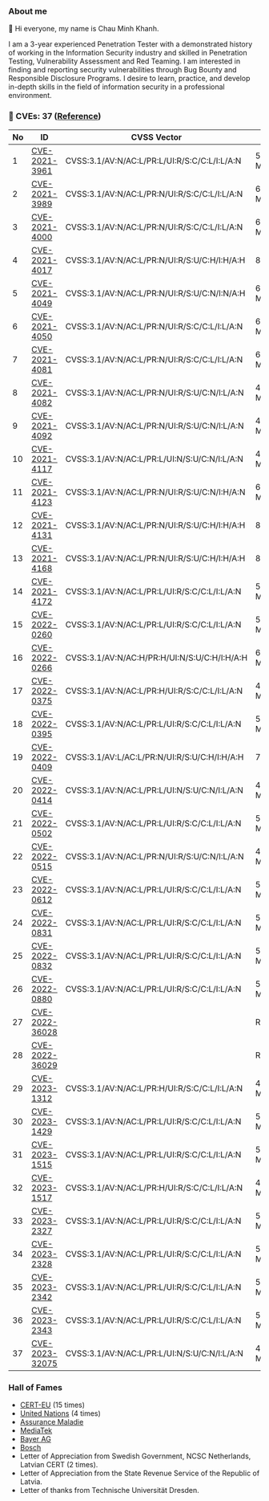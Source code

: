 ### About me
👋 Hi everyone, my name is Chau Minh Khanh.  

I am a 3-year experienced Penetration Tester with a demonstrated history of working in the Information Security industry and skilled in Penetration Testing, Vulnerability Assessment and Red Teaming. I am interested in finding and reporting security vulnerabilities through Bug Bounty and Responsible Disclosure Programs. I desire to learn, practice, and develop in-depth skills in the field of information security in a professional environment.

### 🔎 CVEs: 37 ([Reference](https://huntr.com/users/khanhchauminh/))
|No|ID|CVSS Vector|Score|
|---|---|---|---|
|1|[CVE-2021-3961](https://nvd.nist.gov/vuln/detail/CVE-2021-3961)|CVSS:3.1/AV:N/AC:L/PR:L/UI:R/S:C/C:L/I:L/A:N|5.4 MEDIUM|
|2|[CVE-2021-3989](https://nvd.nist.gov/vuln/detail/CVE-2021-3989)|CVSS:3.1/AV:N/AC:L/PR:N/UI:R/S:C/C:L/I:L/A:N|6.1 MEDIUM|
|3|[CVE-2021-4000](https://nvd.nist.gov/vuln/detail/CVE-2021-4000)|CVSS:3.1/AV:N/AC:L/PR:N/UI:R/S:C/C:L/I:L/A:N|6.1 MEDIUM|
|4|[CVE-2021-4017](https://nvd.nist.gov/vuln/detail/CVE-2021-4017)|CVSS:3.1/AV:N/AC:L/PR:N/UI:R/S:U/C:H/I:H/A:H|8.8 HIGH|
|5|[CVE-2021-4049](https://nvd.nist.gov/vuln/detail/CVE-2021-4049)|CVSS:3.1/AV:N/AC:L/PR:N/UI:R/S:U/C:N/I:N/A:H|6.5 MEDIUM|
|6|[CVE-2021-4050](https://nvd.nist.gov/vuln/detail/CVE-2021-4050)|CVSS:3.1/AV:N/AC:L/PR:N/UI:R/S:C/C:L/I:L/A:N|6.1 MEDIUM|
|7|[CVE-2021-4081](https://nvd.nist.gov/vuln/detail/CVE-2021-4081)|CVSS:3.1/AV:N/AC:L/PR:N/UI:R/S:C/C:L/I:L/A:N|6.1 MEDIUM|
|8|[CVE-2021-4082](https://nvd.nist.gov/vuln/detail/CVE-2021-4082)|CVSS:3.1/AV:N/AC:L/PR:N/UI:R/S:U/C:N/I:L/A:N|4.3 MEDIUM|
|9|[CVE-2021-4092](https://nvd.nist.gov/vuln/detail/CVE-2021-4092)|CVSS:3.1/AV:N/AC:L/PR:N/UI:R/S:U/C:N/I:L/A:N|4.3 MEDIUM|
|10|[CVE-2021-4117](https://nvd.nist.gov/vuln/detail/CVE-2021-4117)|CVSS:3.1/AV:N/AC:L/PR:L/UI:N/S:U/C:N/I:L/A:N|4.3 MEDIUM|
|11|[CVE-2021-4123](https://nvd.nist.gov/vuln/detail/CVE-2021-4123)|CVSS:3.1/AV:N/AC:L/PR:N/UI:R/S:U/C:N/I:H/A:N|6.5 MEDIUM|
|12|[CVE-2021-4131](https://nvd.nist.gov/vuln/detail/CVE-2021-4131)|CVSS:3.1/AV:N/AC:L/PR:N/UI:R/S:U/C:H/I:H/A:H|8.8 HIGH|
|13|[CVE-2021-4168](https://nvd.nist.gov/vuln/detail/CVE-2021-4168)|CVSS:3.1/AV:N/AC:L/PR:N/UI:R/S:U/C:H/I:H/A:H|8.8 HIGH|
|14|[CVE-2021-4172](https://nvd.nist.gov/vuln/detail/CVE-2021-4172)|CVSS:3.1/AV:N/AC:L/PR:L/UI:R/S:C/C:L/I:L/A:N|5.4 MEDIUM|
|15|[CVE-2022-0260](https://nvd.nist.gov/vuln/detail/CVE-2022-0260)|CVSS:3.1/AV:N/AC:L/PR:L/UI:R/S:C/C:L/I:L/A:N|5.4 MEDIUM|
|16|[CVE-2022-0266](https://nvd.nist.gov/vuln/detail/CVE-2022-0266)|CVSS:3.1/AV:N/AC:H/PR:H/UI:N/S:U/C:H/I:H/A:H|6.6 MEDIUM|
|17|[CVE-2022-0375](https://nvd.nist.gov/vuln/detail/CVE-2022-0375)|CVSS:3.1/AV:N/AC:L/PR:H/UI:R/S:C/C:L/I:L/A:N|4.8 MEDIUM|
|18|[CVE-2022-0395](https://nvd.nist.gov/vuln/detail/CVE-2022-0395)|CVSS:3.1/AV:N/AC:L/PR:L/UI:R/S:C/C:L/I:L/A:N|5.4 MEDIUM|
|19|[CVE-2022-0409](https://nvd.nist.gov/vuln/detail/CVE-2022-0409)|CVSS:3.1/AV:L/AC:L/PR:N/UI:R/S:U/C:H/I:H/A:H|7.8 HIGH|
|20|[CVE-2022-0414](https://nvd.nist.gov/vuln/detail/CVE-2022-0414)|CVSS:3.1/AV:N/AC:L/PR:L/UI:N/S:U/C:N/I:L/A:N|4.3 MEDIUM|
|21|[CVE-2022-0502](https://nvd.nist.gov/vuln/detail/CVE-2022-0502)|CVSS:3.1/AV:N/AC:L/PR:L/UI:R/S:C/C:L/I:L/A:N|5.4 MEDIUM|
|22|[CVE-2022-0515](https://nvd.nist.gov/vuln/detail/CVE-2022-0515)|CVSS:3.1/AV:N/AC:L/PR:N/UI:R/S:U/C:N/I:L/A:N|4.3 MEDIUM|
|23|[CVE-2022-0612](https://nvd.nist.gov/vuln/detail/CVE-2022-0612)|CVSS:3.1/AV:N/AC:L/PR:L/UI:R/S:C/C:L/I:L/A:N|5.4 MEDIUM|
|24|[CVE-2022-0831](https://nvd.nist.gov/vuln/detail/CVE-2022-0831)|CVSS:3.1/AV:N/AC:L/PR:L/UI:R/S:C/C:L/I:L/A:N|5.4 MEDIUM|
|25|[CVE-2022-0832](https://nvd.nist.gov/vuln/detail/CVE-2022-0832)|CVSS:3.1/AV:N/AC:L/PR:L/UI:R/S:C/C:L/I:L/A:N|5.4 MEDIUM|
|26|[CVE-2022-0880](https://nvd.nist.gov/vuln/detail/CVE-2022-0880)|CVSS:3.1/AV:N/AC:L/PR:L/UI:R/S:C/C:L/I:L/A:N|5.4 MEDIUM|
|27|[CVE-2022-36028](https://huntr.com/bounties/ba5834bd-1f04-4936-8e93-2442d45403ba/)||RESERVED|
|28|[CVE-2022-36029](https://huntr.com/bounties/9b341840-fd3f-4a21-839f-ad1fcb422a0e/)||RESERVED|
|29|[CVE-2023-1312](https://nvd.nist.gov/vuln/detail/CVE-2023-1312)|CVSS:3.1/AV:N/AC:L/PR:H/UI:R/S:C/C:L/I:L/A:N|4.8 MEDIUM|
|30|[CVE-2023-1429](https://nvd.nist.gov/vuln/detail/CVE-2023-1429)|CVSS:3.1/AV:N/AC:L/PR:L/UI:R/S:C/C:L/I:L/A:N|5.4 MEDIUM|
|31|[CVE-2023-1515](https://nvd.nist.gov/vuln/detail/CVE-2023-1515)|CVSS:3.1/AV:N/AC:L/PR:L/UI:R/S:C/C:L/I:L/A:N|5.4 MEDIUM|
|32|[CVE-2023-1517](https://nvd.nist.gov/vuln/detail/CVE-2023-1517)|CVSS:3.1/AV:N/AC:L/PR:H/UI:R/S:C/C:L/I:L/A:N|4.8 MEDIUM|
|33|[CVE-2023-2327](https://nvd.nist.gov/vuln/detail/CVE-2023-2327)|CVSS:3.1/AV:N/AC:L/PR:L/UI:R/S:C/C:L/I:L/A:N|5.4 MEDIUM|
|34|[CVE-2023-2328](https://nvd.nist.gov/vuln/detail/CVE-2023-2328)|CVSS:3.1/AV:N/AC:L/PR:L/UI:R/S:C/C:L/I:L/A:N|5.4 MEDIUM|
|35|[CVE-2023-2342](https://nvd.nist.gov/vuln/detail/CVE-2023-2342)|CVSS:3.1/AV:N/AC:L/PR:L/UI:R/S:C/C:L/I:L/A:N|5.4 MEDIUM|
|36|[CVE-2023-2343](https://nvd.nist.gov/vuln/detail/CVE-2023-2343)|CVSS:3.1/AV:N/AC:L/PR:L/UI:R/S:C/C:L/I:L/A:N|5.4 MEDIUM|
|37|[CVE-2023-32075](https://nvd.nist.gov/vuln/detail/CVE-2023-32075)|CVSS:3.1/AV:N/AC:L/PR:L/UI:N/S:U/C:N/I:L/A:N|4.3 MEDIUM|

### Hall of Fames
- [CERT-EU](https://cert.europa.eu/hall-of-fame) (15 times) 
- [United Nations](https://unite.un.org/content/hall-fame/list) (4 times) 
- [Assurance Maladie](https://assurancemaladiesec.github.io/abuse/thanks/)
- [MediaTek](https://corp.mediatek.com/it-security-acknowledgements)
- [Bayer AG](https://www.bayer.com/en/cybersecurity-hall-of-fame)
- [Bosch](https://psirt.bosch.com/hall-of-fame/websites-hall-of-fame.html) 
- Letter of Appreciation from Swedish Government, NCSC Netherlands, Latvian CERT (2 times).
- Letter of Appreciation from the State Revenue Service of the Republic of Latvia.
- Letter of thanks from Technische Universität Dresden.
